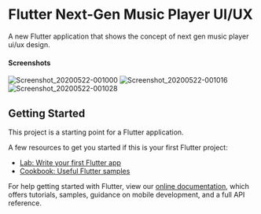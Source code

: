 # Flutter Next-Gen Music Player UI/UX 

A new Flutter application that shows the concept of next gen music player ui/ux design.

#### Screenshots
![Screenshot_20200522-001000](https://user-images.githubusercontent.com/37204706/82594054-216ce700-9bc1-11ea-9fe1-906c11c6767a.jpg)
![Screenshot_20200522-001016](https://user-images.githubusercontent.com/37204706/82594060-229e1400-9bc1-11ea-94d5-1103122410fb.jpg)
![Screenshot_20200522-001028](https://user-images.githubusercontent.com/37204706/82594063-2336aa80-9bc1-11ea-91b7-c71f9c9b7bf7.jpg)


## Getting Started

This project is a starting point for a Flutter application.

A few resources to get you started if this is your first Flutter project:

- [Lab: Write your first Flutter app](https://flutter.dev/docs/get-started/codelab)
- [Cookbook: Useful Flutter samples](https://flutter.dev/docs/cookbook)

For help getting started with Flutter, view our
[online documentation](https://flutter.dev/docs), which offers tutorials,
samples, guidance on mobile development, and a full API reference.
